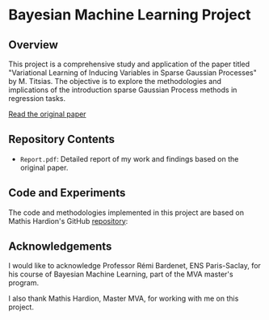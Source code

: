 # Bayesian Machine Learning Project

## Overview

This project is a comprehensive study and application of the paper titled "Variational Learning of Inducing Variables in Sparse Gaussian Processes" by M. Titsias. The objective is to explore the methodologies and implications of the introduction sparse Gaussian Process methods in regression tasks.

[Read the original paper](https://proceedings.mlr.press/v5/titsias09a.html)

## Repository Contents

- `Report.pdf`: Detailed report of my work and findings based on the original paper.

## Code and Experiments

The code and methodologies implemented in this project are based on Mathis Hardion's GitHub [repository](https://github.com/mhardion/VARSGP):

## Acknowledgements

I would like to acknowledge Professor Rémi Bardenet, ENS Paris-Saclay, for his course of Bayesian Machine Learning, part of the MVA master's program.

I also thank Mathis Hardion, Master MVA, for working with me on this project.
